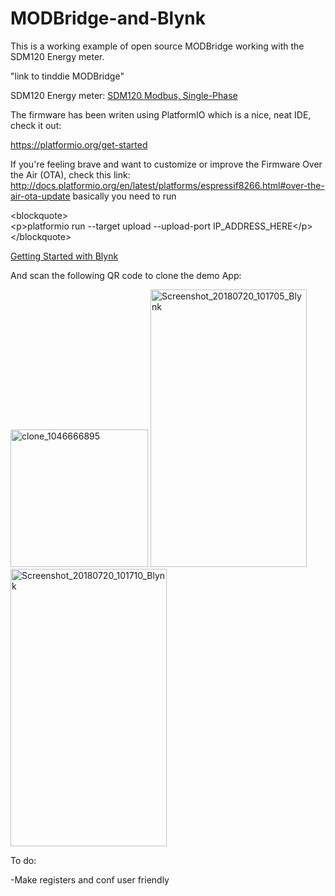 # MODBridge-and-Blynk

This is a working example of open source MODBridge working with the SDM120 Energy meter.

"link to tinddie MODBridge"

SDM120 Energy meter: <a href="http://gestyy.com/wJ2uKW" target="_blank" rel="noopener">SDM120 Modbus, Single-Phase</a></p>
The firmware has been writen using PlatformIO which is a nice, neat IDE, check it out: <p><a title="Learn how to install PlatformIO IDE" href="https://platformio.org/get-started" target="_blank" rel="noopener">https://platformio.org/get-started</a>

If you're feeling brave and want to customize or improve the Firmware Over the Air (OTA), check this link: <a title="Over-the-Air (OTA) update" href="http://docs.platformio.org/en/latest/platforms/espressif8266.html#over-the-air-ota-update" target="_blank" rel="noopener">http://docs.platformio.org/en/latest/platforms/espressif8266.html#over-the-air-ota-update</a> basically you need to run 
<p>&lt;blockquote&gt;<br />&lt;p&gt;platformio run --target upload --upload-port IP_ADDRESS_HERE&lt;/p&gt;<br />&lt;/blockquote&gt;</p>

<p><a href="https://www.blynk.cc/getting-started/" target="_blank" rel="noopener">Getting Started with Blynk</a></p>

And scan the following QR code to clone the demo App:
<p><a href="https://imgbb.com/"><img src="https://image.ibb.co/icuMPJ/clone_1046666895.png" alt="clone_1046666895" width="220" height="220" border="0" /></a> <a href="https://ibb.co/iXgPdd"><img src="https://preview.ibb.co/i1pXWy/Screenshot_20180720_101705_Blynk.jpg" alt="Screenshot_20180720_101705_Blynk" width="250" height="444" border="0" /></a> <a href="https://ibb.co/dPpAJd"><img src="https://preview.ibb.co/fwQjdd/Screenshot_20180720_101710_Blynk.jpg" alt="Screenshot_20180720_101710_Blynk" width="250" height="444" border="0" /></a></p>

To do:

-Make registers and conf user friendly
